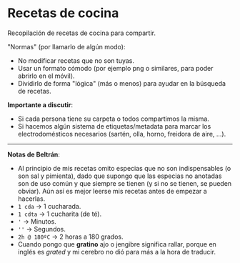 # Recetas de cocina

Recopilación de recetas de cocina para compartir.

"Normas" (por llamarlo de algún modo):

* No modificar recetas que no son tuyas.
* Usar un formato cómodo (por ejemplo png o similares, para poder abrirlo en el móvil).
* Dividirlo de forma "lógica" (más o menos) para ayudar en la búsqueda de recetas.

**Importante a discutir**:  

* Si cada persona tiene su carpeta o todos compartimos la misma.
* Si hacemos algún sistema de etiquetas/metadata para marcar los electrodomésticos necesarios (sartén, olla, horno, freidora de aire, ...).

---

**Notas de Beltrán**:

* Al principio de mis recetas omito especias que no son indispensables (o son sal y pimienta), dado que supongo que las especias no anotadas son de uso común y que siempre se tienen (y si no se tienen, se pueden obviar). Aún así es mejor leerse mis recetas antes de empezar a hacerlas.
* `1 cda` -> 1 cucharada.
* `1 cdta` -> 1 cucharita (de té).
* `'` -> Minutos.
* `''` -> Segundos.
* `2h @ 180ºC` -> 2 horas a 180 grados.
* Cuando pongo que **gratino** ajo o jengibre significa rallar, porque en inglés es *grated* y mi cerebro no dió para más a la hora de traducir.
